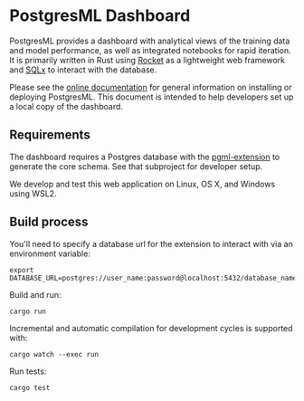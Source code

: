 # PostgresML Dashboard

PostgresML provides a dashboard with analytical views of the training data and model performance, as well as integrated notebooks for rapid iteration. It is primarily written in Rust using [Rocket](https://rocket.rs/) as a lightweight web framework and [SQLx](https://github.com/launchbadge/sqlx) to interact with the database.

Please see the [online documentation](https://postgresml.org/user_guides/setup/quick_start_with_docker/) for general information on installing or deploying PostgresML. This document is intended to help developers set up a local copy of the dashboard. 

## Requirements

The dashboard requires a Postgres database with the [pgml-extension](https://github.com/postgresml/postgresml/tree/master/pgml-extension) to generate the core schema. See that subproject for developer setup.

We develop and test this web application on Linux, OS X, and Windows using WSL2.

## Build process

You'll need to specify a database url for the extension to interact with via an environment variable:

```commandline
export DATABASE_URL=postgres://user_name:password@localhost:5432/database_name
```

Build and run:

```commandline
cargo run
```

Incremental and automatic compilation for development cycles is supported with: 

```commandline
cargo watch --exec run
```

Run tests:
```commandline
cargo test
```
